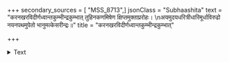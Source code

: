 +++
secondary_sources = [ "MSS_8713",]
jsonClass = "Subhaashita"
text = "करनखरविदीर्णध्वान्तकुम्भीन्द्रकुम्भात् तुहिनकणमिषेण क्षिप्तमुक्ताप्ररोहः।  \nअयमुदयधरित्रीधारिमूर्धाविरुढो नयनपथमुपेतो भानुमत्केसरीन्द्रः॥"
title = "करनखरविदीर्णध्वान्तकुम्भीन्द्रकुम्भात्"

+++

<details><summary>Text</summary>

करनखरविदीर्णध्वान्तकुम्भीन्द्रकुम्भात् तुहिनकणमिषेण क्षिप्तमुक्ताप्ररोहः।  
अयमुदयधरित्रीधारिमूर्धाविरुढो नयनपथमुपेतो भानुमत्केसरीन्द्रः॥
</details>
